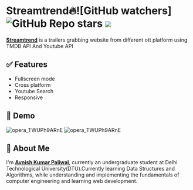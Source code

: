 
# Streamtrend🔥![GitHub watchers] ![GitHub Repo stars](https://img.shields.io/github/stars/Aman12305/OTT-platform?style=social) ![](https://visitor-badge.glitch.me/badge?page_id=Aman12305/OTT-platform")


**[Streamtrend](https://streamtrend.netlify.app/)** is a trailers grabbing website from different ott platform using TMDB API And Youtube API


## ✅ Features

- Fullscreen mode
- Cross platform
- Youtube Search
- Responsive
## 🐣 Demo

![opera_TWUPh9ARnE](https://user-images.githubusercontent.com/93370526/168461415-e20c2097-5c5b-4973-be0c-4ae8d867445e.png)
![opera_TWUPh9ARnE](https://user-images.githubusercontent.com/93370526/168461252-249c52a3-f064-4342-ba5c-830d81bd975a.png)

## 🚀 About Me
I'm **[Avnish Kumar Paliwal](https://avnish12345678.github.io/PortFolio/)**, currently an undergraduate student at Delhi Technological University(DTU).Currently learning Data Structures and Algorithms, while understanding and implementing the fundamentals of computer engineering and learning web development.

